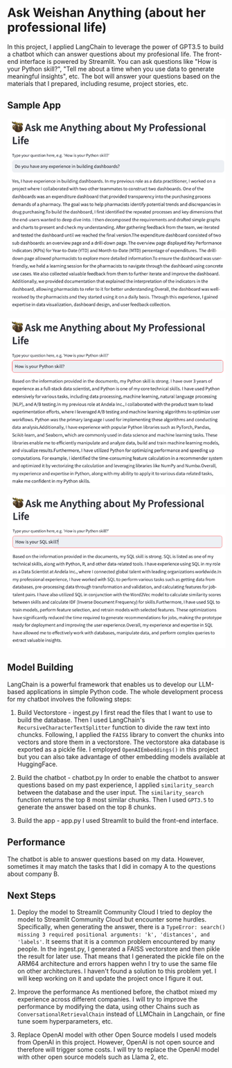 # Ask Weishan Anything (about her professional life)

In this project, I applied LangChain to leverage the power of GPT3.5 to build a chatbot which can answer questions about my profesional life. The front-end interface is powered by Streamlit. You can ask questions like "How is your Python skill?", "Tell me about a time when you use data to generate meaningful insights", etc. The bot will answer your questions based on the materials that I prepared, including resume, project stories, etc.

## Sample App
![question 1](imgs/do_you_have_experience_in_building_dashboards.png)

![question 2](imgs/how_is_your_python_skill.png)

![question 3](imgs/how_is_your_sql_skll.png)

## Model Building
LangChain is a powerful framework that enables us to develop our LLM-based applications in simple Python code. The whole development process for my chatbot involves the following steps:
1. Build Vectorstore - ingest.py
I first read the files that I want to use to build the database. Then I used LangChain's `RecursiveCharacterTextSplitter`
function to divide the raw text into chuncks. Following, I applied the `FAISS` library to convert the chunks into vectors and store them in a vectorstore. The vectorstore aka database is exported as a pickle file. I employed `OpenAIEmbeddings()` in this project but you can also take advantage of other embedding models available at HuggingFace. 

2. Build the chatbot - chatbot.py
In order to enable the chatbot to answer questions based on my past experience, I applied `similarity_search` between the database and the user input. The `similarity_search` function returns the top 8 most similar chunks. Then I used `GPT3.5` to generate the answer based on the top 8 chunks.

3. Build the app - app.py
I used Streamlit to build the front-end interface.

## Performance
The chatbot is able to answer questions based on my data. However, sometimes it may match the tasks that I did in comapy A to the questions about company B. 

## Next Steps
1. Deploy the model to Streamlit Community Cloud
I tried to deploy the model to Streamlit Community Cloud but encounter some hurdles. Specifically, when generating the answer, there is a `TypeError: search() missing 3 required positional arguments: 'k', 'distances', and 'labels'`. It seems that it is a common problem encountered by many people. In the ingest.py, I generated a FAISS vectorstore and then pikle the result for later use. That means that I generated the pickle file on the ARM64 architecture and errors happen wehn I try to use the same file on other architectures. I haven't found a solution to this problem yet. I will keep working on it and update the project once I figure it out.

2. Improve the performance
As mentioned before, the chatbot mixed my experience across different companies. I will try to improve the performance by modifying the data, using other Chains such as `ConversationalRetrievalChain` instead of LLMChain in Langchain, or fine tune soem hyperparameters, etc.

3. Replace OpenAI model with other Open Source models
I used models from OpenAI in this project. However, OpenAI is not open source and therefore will trigger some costs. I will try to replace the OpenAI model with other open source models such as Llama 2, etc.



